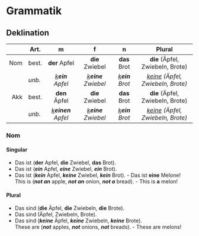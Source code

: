 # Grammatik

## Deklination
|           |    Art.       |              m                    |                        f             |                        n                   |            Plural                               |
|----------:|---------------|:---------------------------------:|:------------------------------------:|:------------------------------------------:|:-----------------------------------------------:|
| Nom       |     best.     |   **der**      Apfel               |             **die**        Zwiebel       |                   **das** Brot             |       **die** (Äpfel, Zwiebeln, Brote)            |
|           |     *unb.*    | <u><i>k</i></u>***ein*** *Apfel*   | <u><i>k</i></u>***eine*** *Zwiebel*  |    <u><i>k</i></u>***ein*** *Brot*         | <u><i>keine</i></u> *(Äpfel, Zwiebeln, Brote)*    |
| Akk       |     best.     |   **den**       Äpfel              |             **die**      Zwiebel   |                **das**       Brot          |      **die** (Äpfel, Zwiebeln, Brote)            |
|           |     *unb.*    | <u><i>k</i></u>***einen*** *Apfel* |  <u><i>k</i></u>***eine*** *Zwiebel* |    <u><i>k</i></u>***ein***  *Brot*     |   <u><i>keine</i></u> *(Äpfel, Zwiebeln, Brote)*  |

### Nom

#### Singular


- Das ist (**der** Apfel, **die** Zwiebel, **das** Brot).
- Das ist (***ein*** Apfel, ***eine*** Zwiebel, ***ein*** Brot).
- Das ist (***kein*** Apfel, ***keine*** Zwiebel, ***kein*** Brot). - Das ist **eine** Melone!<br>
    This is (***not an*** apple, ***not an*** onion, ***not a*** bread). - This is **a** melon!

#### Plural

- Das sind (**die** Äpfel, **die** Zwiebeln, **die** Brote).
- Das sind (Äpfel, Zwiebeln, Brote).
- Das sind (***keine*** Äpfel, ***keine*** Zwiebeln, ***keine*** Brote).<br>
    These are (***not*** apples, ***not*** onions, ***not*** breads). - These are melons!


